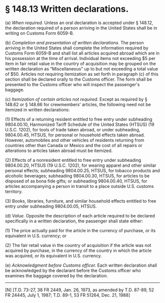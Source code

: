 # § 148.13   Written declarations.

(a) *When required.* Unless an oral declaration is accepted under § 148.12, the declaration required of a person arriving in the United States shall be in writing on Customs Form 6059-B. 


(b) *Completion and presentation of written declarations.* The person arriving in the United States shall complete the information required by Customs Form 6059-B and shall list all articles acquired abroad which are in his possession at the time of arrival. Individual items not exceeding $5 per item in fair retail value in the country of acquisition may be grouped on the written declaration as “Miscellaneous” up to but not exceeding a total value of $50. Articles not requiring itemization as set forth in paragraph (c) of this section shall be declared orally to the Customs officer. The form shall be presented to the Customs officer who will inspect the passenger's baggage. 


(c) *Itemization of certain articles not required.* Except as required by § 148.62 or § 148.66 for crewmembers' articles, the following need not be itemized in written declarations: 


(1) Effects of a returning resident entitled to free entry under subheading 9804.00.10, Harmonized Tariff Schedule of the United States (HTSUS) (19 U.S.C. 1202), for tools of trade taken abroad, or under subheading, 9804.00.45, HTSUS, for personal or household effects taken abroad. However, automobiles and other vehicles of residents returning from countries other than Canada or Mexico and the cost of all repairs or alterations to articles taken abroad must be itemized. 


(2) Effects of a nonresident entitled to free entry under subheading 9804.00.20, HTSUS (19 U.S.C. 1202), for wearing apparel and other similar personal effects; subheading 9804.00.25, HTSUS, for tobacco products and alcoholic beverages; subheading 9804.00.30, HTSUS, for articles to be disposed of as bona fide gifts; or subheading 9804.00.40, HTSUS, for articles accompanying a person in transit to a place outside U.S. customs territory. 


(3) Books, libraries, furniture, and similar household effects entitled to free entry under subheading 9804.00.05, HTSUS. 


(d) *Value.* Opposite the description of each article required to be declared specifically in a written declaration, the passenger shall state either:


(1) The price actually paid for the article in the currency of purchase, or its equivalent in U.S. currency; or 


(2) The fair retail value in the country of acquisition if the article was not acquired by purchase, in the currency of the country in which the article was acquired, or its equivalent in U.S. currency.


(e) *Acknowledgment before Customs officer.* Each written declaration shall be acknowledged by the declarant before the Customs officer who examines the baggage covered by the declaration. 



---

[N] [T.D. 73-27, 38 FR 2449, Jan. 26, 1973, as amended by T.D. 87-89, 52 FR 24445, July 1, 1987; T.D. 89-1, 53 FR 51264, Dec. 21, 1988]




